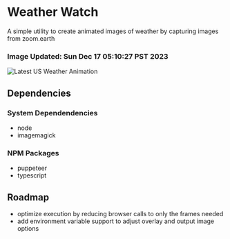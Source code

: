 # Weather Watch

A simple utility to create animated images of weather by capturing images from zoom.earth

### Image Updated: Sun Dec 17 05:10:27 PST 2023

![Latest US Weather Animation](animations/2023-12-17.webp)

## Dependencies
### System Dependendencies
* node
* imagemagick
### NPM Packages
* puppeteer
* typescript

## Roadmap
* optimize execution by reducing browser calls to only the frames needed
* add environment variable support to adjust overlay and output image options
